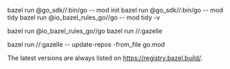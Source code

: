﻿bazel run @go_sdk//:bin/go -- mod init
bazel run @go_sdk//:bin/go -- mod tidy
bazel run @io_bazel_rules_go//go -- mod tidy -v

bazel run @io_bazel_rules_go//go
bazel run //:gazelle

bazel run //:gazelle -- update-repos -from_file go.mod

The latest versions are always listed on https://registry.bazel.build/.



